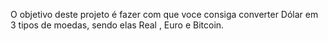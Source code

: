 O objetivo deste projeto é fazer com que voce consiga converter Dólar em 3 tipos de moedas,
sendo elas Real , Euro e Bitcoin.